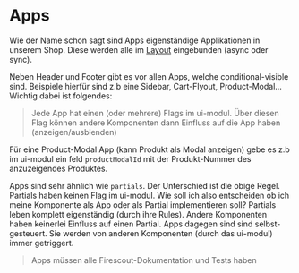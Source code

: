 # Apps

Wie der Name schon sagt sind Apps eigenständige Applikationen in unserem Shop. Diese werden alle im [Layout](../../containers/Layout) eingebunden (async oder sync).

Neben Header und Footer gibt es vor allen Apps, welche conditional-visible sind. Beispiele hierfür sind z.b eine Sidebar, Cart-Flyout, Product-Modal... Wichtig dabei ist folgendes:

> Jede App hat einen (oder mehrere) Flags im ui-modul. Über diesen Flag können andere Komponenten dann Einfluss auf die App haben (anzeigen/ausblenden)

Für eine Product-Modal App (kann Produkt als Modal anzeigen) gebe es z.b im ui-modul ein feld `productModalId` mit der Produkt-Nummer des anzuzeigendes Produktes.

Apps sind sehr ähnlich wie `partials`. Der Unterschied ist die obige Regel. Partials haben keinen Flag im ui-modul. Wie soll ich also entscheiden ob ich meine Komponente als App oder als Partial implementieren soll? Partials leben komplett eigenständig (durch ihre Rules). Andere Komponenten haben keinerlei Einfluss auf einen Partial. Apps dagegen sind sind selbst-gesteuert. Sie werden von anderen Komponenten (durch das ui-modul) immer getriggert.

> Apps müssen alle Firescout-Dokumentation und Tests haben
